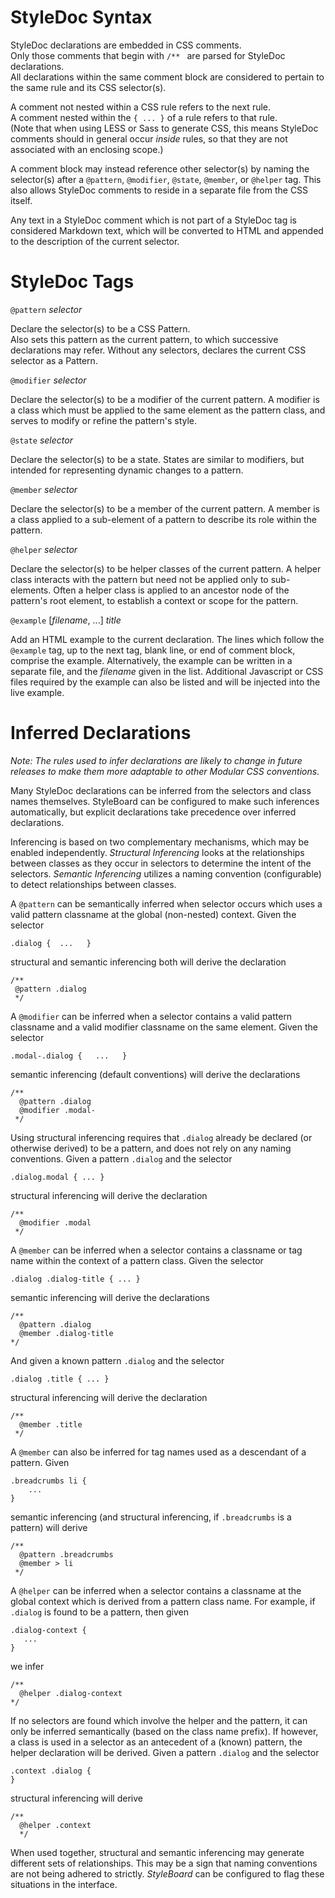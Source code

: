 StyleDoc Syntax
====

StyleDoc declarations are embedded in CSS comments.  
Only those comments that begin with `/** ` are parsed for StyleDoc declarations.  
All declarations within the same comment block are considered
to pertain to the same rule and its CSS selector(s).

A comment not nested within a CSS rule refers to the next rule.  
A comment nested within the `{ ... }` of a rule refers to that rule.  
(Note that when using LESS or Sass to generate CSS, this means StyleDoc
comments should in general occur _inside_ rules, so that they are not
associated with an enclosing scope.)

A comment block may instead reference other selector(s) by naming the
selector(s) after a `@pattern`, `@modifier`, `@state`, `@member`, or `@helper` tag.
This also allows StyleDoc comments to reside in a separate file from the CSS itself.

Any text in a StyleDoc comment which is not part of a StyleDoc tag is considered
Markdown text, which will be converted to HTML and appended to the
description of the current selector.


StyleDoc Tags
====

`@pattern` _selector_

Declare the selector(s) to be a CSS Pattern.  
Also sets this pattern as the current pattern, to which successive declarations may refer.
Without any selectors, declares the current CSS selector as a Pattern.

`@modifier` _selector_

Declare the selector(s) to be a modifier of the current pattern.
A modifier is a class which must be applied to the same element as the pattern class,
and serves to modify or refine the pattern's style.

`@state` _selector_

Declare the selector(s) to be a state.
States are similar to modifiers, but intended for representing dynamic changes to a pattern.

`@member` _selector_

Declare the selector(s) to be a member of the current pattern.
A member is a class applied to a sub-element of a pattern to describe its role within the pattern.

`@helper` _selector_

Declare the selector(s) to be helper classes of the current pattern.
A helper class interacts with the pattern but need not be applied only to sub-elements.
Often a helper class is applied to an ancestor node of the pattern's root element,
to establish a context or scope for the pattern.

`@example` [_filename_, ...] _title_

Add an HTML example to the current declaration.
The lines which follow the `@example` tag, up to the next tag, blank line,
or end of comment block, comprise the example.
Alternatively, the example can be written in a separate file, and the _filename_
given in the list.
Additional Javascript or CSS files required by the example can also be listed
and will be injected into the live example.


Inferred Declarations
====

_Note: The rules used to infer declarations are likely to change in future
releases to make them more adaptable to other Modular CSS conventions._

Many StyleDoc declarations can be inferred from the selectors and class names themselves.
StyleBoard can be configured to make such inferences automatically,
but explicit declarations take precedence over inferred declarations.

Inferencing is based on two complementary mechanisms, which may be enabled independently.  _Structural Inferencing_ looks at the relationships between classes as they occur in selectors to determine the intent of the selectors.  _Semantic Inferencing_ utilizes a naming convention (configurable) to detect relationships between classes.

A `@pattern` can be semantically inferred when selector occurs which uses a valid pattern classname at the global (non-nested) context.  Given the selector

    .dialog {  ...   }

structural and semantic inferencing both will derive the declaration

    /**
     @pattern .dialog
     */

A `@modifier` can be inferred when a selector contains a valid pattern classname and a valid modifier classname on the same element.  Given the selector

    .modal-.dialog {   ...   }

semantic inferencing (default conventions) will derive the declarations

    /**
      @pattern .dialog
      @modifier .modal-
     */

Using structural inferencing requires that `.dialog` already be declared (or otherwise derived) to be a pattern, and does not rely on any naming conventions.  Given a pattern `.dialog` and the selector

    .dialog.modal { ... }

structural inferencing will derive the declaration

    /**
      @modifier .modal
     */

A  `@member` can be inferred when a selector contains a classname or tag name within the context of a pattern class.  Given the selector

    .dialog .dialog-title { ... }

semantic inferencing will derive the declarations

    /**
      @pattern .dialog
      @member .dialog-title
    */

And given a known pattern `.dialog` and the selector

    .dialog .title { ... }

structural inferencing will derive the declaration

    /**
      @member .title
     */

A `@member` can also be inferred for tag names used as a descendant of a pattern.  Given

    .breadcrumbs li {
        ...
    }

semantic inferencing (and structural inferencing, if `.breadcrumbs` is a pattern) will derive

    /**
      @pattern .breadcrumbs
      @member > li
     */

A `@helper` can be inferred when a selector contains a classname at the global context which is derived from a pattern class name.  For example, if `.dialog` is found to be a pattern, then given

    .dialog-context {
       ...
    }

we infer

    /**
      @helper .dialog-context
    */

If no selectors are found which involve the helper and the pattern, it can only be inferred semantically (based on the class name prefix).  If however, a class is used in a selector as an antecedent of a (known) pattern, the helper declaration will be derived.  Given a pattern `.dialog` and the selector

    .context .dialog {
    }

structural inferencing will derive

    /**
      @helper .context
      */

When used together, structural and semantic inferencing may generate different sets of relationships.  This may be a sign that naming conventions are not being adhered to strictly.  *StyleBoard* can be configured to flag these situations in the interface.
